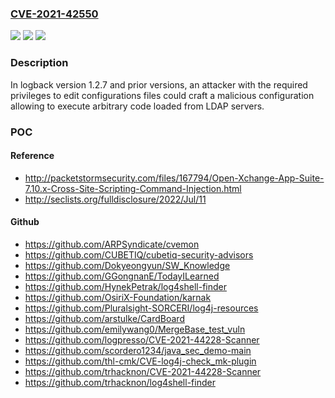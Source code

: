 ### [CVE-2021-42550](https://cve.mitre.org/cgi-bin/cvename.cgi?name=CVE-2021-42550)
![](https://img.shields.io/static/v1?label=Product&message=logback&color=blue)
![](https://img.shields.io/static/v1?label=Version&message=%3C%201.2.9%20&color=brighgreen)
![](https://img.shields.io/static/v1?label=Vulnerability&message=CWE-502%20Deserialization%20of%20Untrusted%20Data&color=brighgreen)

### Description

In logback version 1.2.7 and prior versions, an attacker with the required privileges to edit configurations files could craft a malicious configuration allowing to execute arbitrary code loaded from LDAP servers.

### POC

#### Reference
- http://packetstormsecurity.com/files/167794/Open-Xchange-App-Suite-7.10.x-Cross-Site-Scripting-Command-Injection.html
- http://seclists.org/fulldisclosure/2022/Jul/11

#### Github
- https://github.com/ARPSyndicate/cvemon
- https://github.com/CUBETIQ/cubetiq-security-advisors
- https://github.com/Dokyeongyun/SW_Knowledge
- https://github.com/GGongnanE/TodayILearned
- https://github.com/HynekPetrak/log4shell-finder
- https://github.com/OsiriX-Foundation/karnak
- https://github.com/Pluralsight-SORCERI/log4j-resources
- https://github.com/arstulke/CardBoard
- https://github.com/emilywang0/MergeBase_test_vuln
- https://github.com/logpresso/CVE-2021-44228-Scanner
- https://github.com/scordero1234/java_sec_demo-main
- https://github.com/thl-cmk/CVE-log4j-check_mk-plugin
- https://github.com/trhacknon/CVE-2021-44228-Scanner
- https://github.com/trhacknon/log4shell-finder

